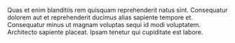 Quas et enim blanditiis rem quisquam reprehenderit natus sint. Consequatur dolorem aut et reprehenderit ducimus alias sapiente tempore et. Consequatur minus ut magnam voluptas sequi id modi voluptatem. Architecto sapiente placeat. Ipsam tenetur qui cupiditate est labore.